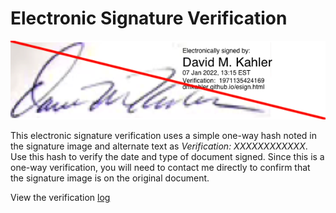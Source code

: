 # Electronic Signature Verification  

![Signature dmkahler.github.io/esign.html 1971135424169](https://github.com/dmkahler/e-signature/raw/main/kahler_1971135424169.png)  

This electronic signature verification uses a simple one-way hash noted in the signature image and alternate text as *Verification: XXXXXXXXXXXX*.  Use this hash to verify the date and type of document signed.  Since this is a one-way verification, you will need to contact me directly to confirm that the signature image is on the original document.  

View the verification [log](https://github.com/dmkahler/e-signature/verificationlog.csv)  
